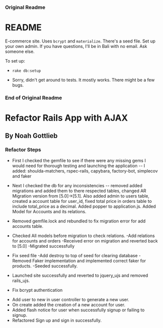 ### Original Readme ###
# README

E-commerce site. Uses `bcrypt` and `materialize`. There's a seed file. Set up your own admin. If you have questions, I'll be in Bali with no email. Ask someone else.

To set up:

* `rake db:setup`

* Sorry, didn't get around to tests. It mostly works. There might be a few bugs.

### End of Original Readme ###

# Refactor Rails App with AJAX

## By Noah Gottlieb

### Refactor Steps

* First I checked the gemfile to see if there were any missing gems I would need for thorough testing and launching the application
  -- I added: shoulda-matchers, rspec-rails, capybara, factory-bot, simplecov and faker

* Next I checked the db for any inconsistencies
  -- removed added migrations and added them to there respected tables, changed AR Migration version from [5.0]->[5.1]. Also added admin to users table, created a account table for user_id, fixed total price in orders table to include total_price as a decimal. Added popper to application.js. Added Model for Accounts and its relations.

* Removed gemfile.lock and rebundled to fix migration error for add accounts table.

* Checked All models before migration to check relations.
  -Add relations for accounts and orders
  -Received error on migration and reverted back to [5.0]
  -Migrated successfully

* Fix seed file
  -Add destroy to top of seed for clearing database
  -Removed Faker implementation and implemented correct faker for products.
  -Seeded successfully.

* Launched site successfully and reverted to jquery_ujs and removed rails_ujs.

* Fix bcrypt authentication
 - Add user to new in user controller to generate a new user.
 - On create added the creation of a new account for user.
 - Added flash notice for user when successfully signup or failing to signup.
 - Refactored Sign up and sign in successfully.
